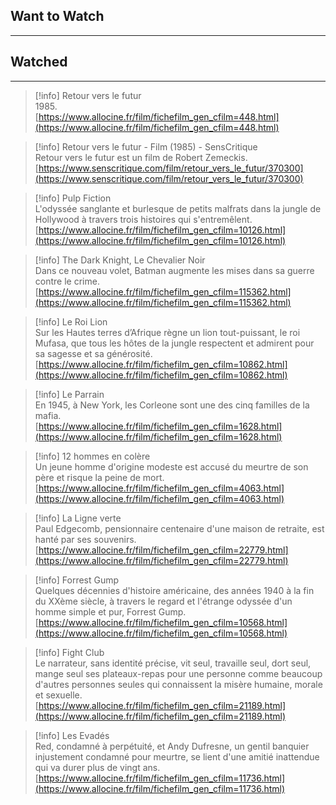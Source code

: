## Want to Watch

---

## Watched

---

> [!info] Retour vers le futur  
> 1985.  
> [https://www.allocine.fr/film/fichefilm_gen_cfilm=448.html](https://www.allocine.fr/film/fichefilm_gen_cfilm=448.html)  

> [!info] Retour vers le futur - Film (1985) - SensCritique  
> Retour vers le futur est un film de Robert Zemeckis.  
> [https://www.senscritique.com/film/retour_vers_le_futur/370300](https://www.senscritique.com/film/retour_vers_le_futur/370300)  

> [!info] Pulp Fiction  
> L'odyssée sanglante et burlesque de petits malfrats dans la jungle de Hollywood à travers trois histoires qui s'entremêlent.  
> [https://www.allocine.fr/film/fichefilm_gen_cfilm=10126.html](https://www.allocine.fr/film/fichefilm_gen_cfilm=10126.html)  

> [!info] The Dark Knight, Le Chevalier Noir  
> Dans ce nouveau volet, Batman augmente les mises dans sa guerre contre le crime.  
> [https://www.allocine.fr/film/fichefilm_gen_cfilm=115362.html](https://www.allocine.fr/film/fichefilm_gen_cfilm=115362.html)  

> [!info] Le Roi Lion  
> Sur les Hautes terres d’Afrique règne un lion tout-puissant, le roi Mufasa, que tous les hôtes de la jungle respectent et admirent pour sa sagesse et sa générosité.  
> [https://www.allocine.fr/film/fichefilm_gen_cfilm=10862.html](https://www.allocine.fr/film/fichefilm_gen_cfilm=10862.html)  

> [!info] Le Parrain  
> En 1945, à New York, les Corleone sont une des cinq familles de la mafia.  
> [https://www.allocine.fr/film/fichefilm_gen_cfilm=1628.html](https://www.allocine.fr/film/fichefilm_gen_cfilm=1628.html)  

> [!info] 12 hommes en colère  
> Un jeune homme d'origine modeste est accusé du meurtre de son père et risque la peine de mort.  
> [https://www.allocine.fr/film/fichefilm_gen_cfilm=4063.html](https://www.allocine.fr/film/fichefilm_gen_cfilm=4063.html)  

> [!info] La Ligne verte  
> Paul Edgecomb, pensionnaire centenaire d'une maison de retraite, est hanté par ses souvenirs.  
> [https://www.allocine.fr/film/fichefilm_gen_cfilm=22779.html](https://www.allocine.fr/film/fichefilm_gen_cfilm=22779.html)  

> [!info] Forrest Gump  
> Quelques décennies d'histoire américaine, des années 1940 à la fin du XXème siècle, à travers le regard et l'étrange odyssée d'un homme simple et pur, Forrest Gump.  
> [https://www.allocine.fr/film/fichefilm_gen_cfilm=10568.html](https://www.allocine.fr/film/fichefilm_gen_cfilm=10568.html)  

> [!info] Fight Club  
> Le narrateur, sans identité précise, vit seul, travaille seul, dort seul, mange seul ses plateaux-repas pour une personne comme beaucoup d'autres personnes seules qui connaissent la misère humaine, morale et sexuelle.  
> [https://www.allocine.fr/film/fichefilm_gen_cfilm=21189.html](https://www.allocine.fr/film/fichefilm_gen_cfilm=21189.html)  

> [!info] Les Evadés  
> Red, condamné à perpétuité, et Andy Dufresne, un gentil banquier injustement condamné pour meurtre, se lient d'une amitié inattendue qui va durer plus de vingt ans.  
> [https://www.allocine.fr/film/fichefilm_gen_cfilm=11736.html](https://www.allocine.fr/film/fichefilm_gen_cfilm=11736.html)